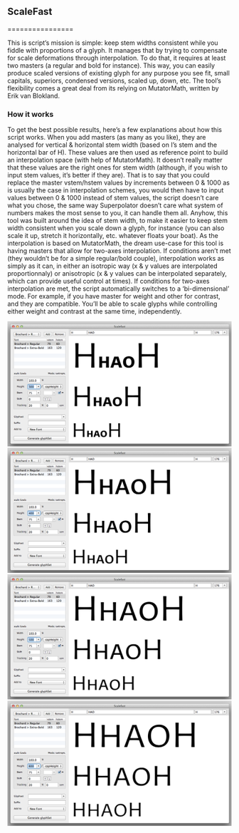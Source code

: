 ## ScaleFast
================

This is script’s mission is simple: keep stem widths consistent while you fiddle with proportions of a glyph. It manages that by trying to compensate for scale deformations through interpolation. To do that, it requires at least two masters (a regular and bold for instance). This way, you can easily produce scaled versions of existing glyph for any purpose you see fit, small capitals, superiors, condensed versions, scaled up, down, etc. The tool’s flexibility comes a great deal from its relying on MutatorMath, written by Erik van Blokland.

### How it works

To get the best possible results, here’s a few explanations about how this script works. When you add masters (as many as you like), they are analysed for vertical & horizontal stem width (based on I’s stem and the horizontal bar of H). These values are then used as reference point to build an interpolation space (with help of MutatorMath). It doesn’t really matter that these values are the right ones for stem width (although, if you wish to input stem values, it’s better if they are). That is to say that you could replace the master vstem/hstem values by increments between 0 & 1000 as is usually the case in interpolation schemes, you would then have to input values between 0 & 1000 instead of stem values, the script doesn’t care what you chose, the same way Superpolator doesn’t care what system of numbers makes the most sense to you, it can handle them all.
Anyhow, this tool was built around the idea of stem width, to make it easier to keep stem width consistent when you scale down a glyph, for instance (you can also scale it up, stretch it horizontally, etc. whatever floats your boat).
As the interpolation is based on MutatorMath, the dream use-case for this tool is having masters that allow for two-axes interpolation. If conditions aren’t met (they wouldn’t be for a simple regular/bold couple), interpolation works as simply as it can, in either an isotropic way (x & y values are interpolated proportionnaly) or anisotropic (x & y values can be interpolated separately, which can provide useful control at times).
If conditions for two-axes interpolation are met, the script automatically switches to a ‘bi-dimensional’ mode. For example, if you have master for weight and other for contrast, and they are compatible. You’ll be able to scale glyphs while controlling either weight and contrast at the same time, independently.

![alt tag](images/example-scalefast-1.png)
![alt tag](images/example-scalefast-2.png)
![alt tag](images/example-scalefast-3.png)
![alt tag](images/example-scalefast-4.png)
